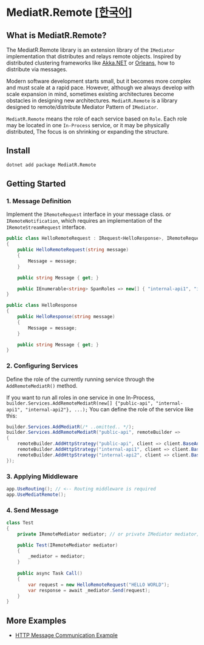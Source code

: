 # MediatR.Remote [[한국어](README.ko.md)]

## What is MediatR.Remote?

The MediatR.Remote library is an extension library of the `IMediator` implementation that distributes and relays remote objects.
Inspired by distributed clustering frameworks like [Akka.NET](https://getakka.net/) or [Orleans](https://github.com/dotnet/orleans), how to distribute via messages.

Modern software development starts small, but it becomes more complex and must scale at a rapid pace.
However, although we always develop with scale expansion in mind, sometimes existing architectures become obstacles in designing new architectures.
`MediatR.Remote` is a library designed to remote/distribute Mediator Pattern of `IMediator`.

`MediatR.Remote` means the role of each service based on `Role`.
Each role may be located in one `In-Process` service, or it may be physically distributed,
The focus is on shrinking or expanding the structure.

## Install

```bash
dotnet add package MediatR.Remote
```

## Getting Started

### 1. Message Definition

Implement the `IRemoteRequest` interface in your message class.
or `IRemoteNotification`, which requires an implementation of the `IRemoteStreamRequest` interface.

```csharp
public class HelloRemoteRequest : IRequest<HelloResponse>, IRemoteRequest
{
    public HelloRemoteRequest(string message)
    {
        Message = message;
    }

    public string Message { get; }

    public IEnumerable<string> SpanRoles => new[] { "internal-api1", "internal-api2" };
}

public class HelloResponse
{
    public HelloResponse(string message)
    {
        Message = message;
    }

    public string Message { get; }
}
```

### 2. Configuring Services

Define the role of the currently running service through the `AddRemoteMediatR()` method.

If you want to run all roles in one service in one In-Process, `builder.Services.AddRemoteMediatR(new[] {"public-api", "internal-api1", "internal-api2"}, ...);` You can define the role of the service like this:

```csharp
builder.Services.AddMediatR(/* ..omitted.. */);
builder.Services.AddRemoteMediatR("public-api", remoteBuilder =>
{
    remoteBuilder.AddHttpStrategy("public-api", client => client.BaseAddress = new Uri("http://localhost:5000"));
    remoteBuilder.AddHttpStrategy("internal-api1", client => client.BaseAddress = new Uri("http://localhost:5010"));
    remoteBuilder.AddHttpStrategy("internal-api2", client => client.BaseAddress = new Uri("http://localhost:5020"));
});
```

### 3. Applying Middleware

```csharp
app.UseRouting(); // <-- Routing middleware is required
app.UseMediatRemote();
```

### 4. Send Message

```csharp
class Test
{
    private IRemoteMediator mediator; // or private IMediator mediator;

    public Test(IRemoteMediator mediator)
    {
        _mediator = mediator;
    }
    
    public async Task Call()
    {
        var request = new HelloRemoteRequest("HELLO WORLD");
        var response = await _mediator.Send(request);
    }
}
```

## More Examples

* [HTTP Message Communication Example](examples/http)